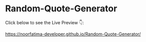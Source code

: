 # Random-Quote-Generator 


Click below to see the Live Preview 👇:

https://noorfatima-developer.github.io/Random-Quote-Generator/

